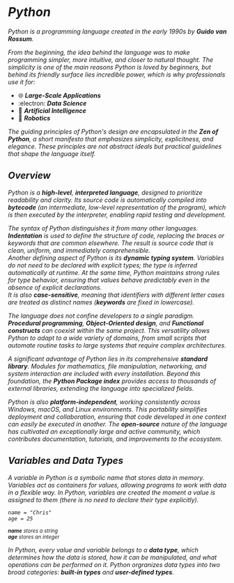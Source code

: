 # _Python_

_Python is a programming language created in the early 1990s by **Guido van Rossum**._

_From the beginning, the idea behind the language was to make programming simpler, more intuitive, and closer to natural thought._
_The simplicity is one of the main reasons Python is loved by beginners, but behind its friendly surface lies incredible power, which is why professionals use it for:_

- :globe_with_meridians: _**Large-Scale Applications**_
- :electron: _**Data Science**_
- :brain: _**Artificial Intelligence**_
- :robot: _**Robotics**_

_The guiding principles of Python's design are encapsulated in the **Zen of Python**, a short manifesto that emphasizes simplicity, explicitness, and elegance. These principles are not abstract ideals but practical guidelines that shape the language itself._

## _Overview_

_Python is a **high-level**, **interpreted language**, designed to prioritize readability and clarity. Its source code is automatically compiled into **bytecode** (an intermediate, low-level representation of the program), which is then executed by the interpreter, enabling rapid testing and development._

_The syntax of Python distinguishes it from many other languages. **Indentation** is used to define the structure of code, replacing the braces or keywords that are common elsewhere. The result is source code that is clean, uniform, and immediately comprehensible._\
_Another defining aspect of Python is its **dynamic typing system**. Variables do not need to be declared with explicit types; the type is inferred automatically at runtime. At the same time, Python maintains strong rules for type behavior, ensuring that values behave predictably even in the absence of explicit declarations._\
_It is also **case-sensitive**, meaning that identifiers with different letter cases are treated as distinct names (**keywords** are fixed in lowercase)._

_The language does not confine developers to a single paradigm. **Procedural programming**, **Object-Oriented design**, and **Functional constructs** can coexist within the same project. This versatility allows Python to adapt to a wide variety of domains, from small scripts that automate routine tasks to large systems that require complex architectures._

_A significant advantage of Python lies in its comprehensive **standard library**. Modules for mathematics, file manipulation, networking, and system interaction are included with every installation. Beyond this foundation, the **Python Package index** provides access to thousands of external libraries, extending the language into specialized fields._

_Python is also **platform-independent**, working consistently across Windows, macOS, and Linux environments. This portability simplifies deployment and collaboration, ensuring that code developed in one context can easily be executed in another. The **open-source** nature of the language has cultivated an exceptionally large and active community, which contributes documentation, tutorials, and improvements to the ecosystem._

## _Variables and Data Types_

_A variable in Python is a symbolic name that stores data in memory. Variables act as containers for values, allowing programs to work with data in a flexible way. In Python, variables are created the moment a value is assigned to them (there is no need to declare their type explicitly)._

_```name = "Chris"```_\
_```age = 25```_

_<sub>**name** stores a string<sub>_\
_<sub>**age** stores an integer<sub>_

_In Python, every value and variable belongs to a **data type**, which determines how the data is stored, how it can be manipulated, and what operations can be performed on it. Python orgranizes data types into two broad categories: **built-in types** and **user-defined types**._
